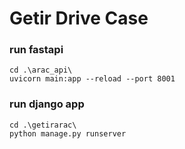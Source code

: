 # Getir Drive Case
### run fastapi
```
cd .\arac_api\
uvicorn main:app --reload --port 8001
```

### run django app
```
cd .\getirarac\
python manage.py runserver
```
